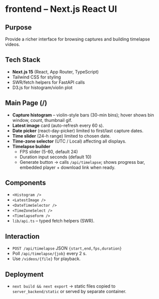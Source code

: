 # frontend – Next.js React UI

## Purpose
Provide a richer interface for browsing captures and building timelapse videos.

## Tech Stack
- **Next.js 15** (React, App Router, TypeScript)
- Tailwind CSS for styling
- SWR/fetch helpers for FastAPI calls
- D3.js for histogram/violin plot

## Main Page (/)
- **Capture histogram** – violin-style bars (30-min bins); hover shows bin window, count, thumbnail gif.
- **Latest image** card (auto-refresh every 60 s).
- **Date picker** (react-day-picker) limited to first/last capture dates.
- **Time slider** (24-h range) limited to chosen date.
- **Time-zone selector** (UTC / Local) affecting all displays.
- **Timelapse builder**
  - FPS slider (5-60, default 24)
  - Duration input seconds (default 10)
  - Generate button → calls `/api/timelapse`; shows progress bar, embedded player + download link when ready.

## Components
- `<Histogram />`
- `<LatestImage />`
- `<DateTimeSelector />`
- `<TimeZoneSelect />`
- `<TimelapseForm />`
- `lib/api.ts` – typed fetch helpers (SWR).

## Interaction
- `POST /api/timelapse` JSON `{start,end,fps,duration}`
- Poll `/api/timelapse/{job}` every 2 s.
- Use `/videos/{file}` for playback.

## Deployment
- `next build && next export` → static files copied to `server_backend/static` or served by separate container.
